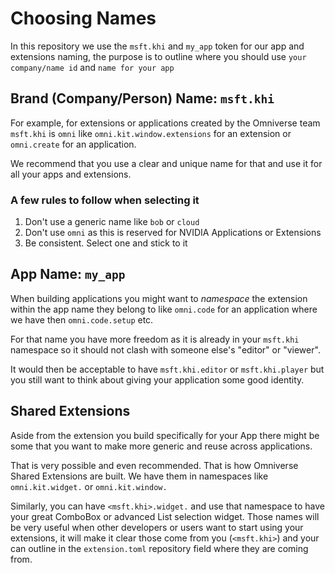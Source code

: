 # Choosing Names

In this repository we use the `msft.khi` and `my_app` token for our app and extensions naming, the purpose is to outline where you should use `your company/name id` and `name for your app`

## Brand (Company/Person) Name: `msft.khi`

For example, for extensions or applications created by the Omniverse team `msft.khi` is `omni` like `omni.kit.window.extensions` for an extension or `omni.create` for an application.

We recommend that you use a clear and unique name for that and use it for all your apps and extensions.

### A few rules to follow when selecting it

1. Don't use a generic name like `bob` or `cloud`
2. Don't use `omni` as this is reserved for NVIDIA Applications or Extensions
3. Be consistent. Select one and stick to it

## App Name: `my_app`

When building applications you might want to *namespace* the extension within the app name they belong to like `omni.code` for an application where we have then `omni.code.setup` etc.

For that name you have more freedom as it is already in your `msft.khi` namespace so it should not clash with someone else's "editor" or "viewer".

It would then be acceptable to have `msft.khi.editor` or `msft.khi.player` but you still want to think about giving your application some good identity.

## Shared Extensions

Aside from the extension you build specifically for your App there might be some that you want to make more generic and reuse across applications.

That is very possible and even recommended. That is how Omniverse Shared Extensions are built. We have them in namespaces like `omni.kit.widget.` or `omni.kit.window.`

Similarly, you can have `<msft.khi>.widget.` and use that namespace to have your great ComboBox or advanced List selection widget. Those names will be very useful when other developers or users want to start using your extensions, it will make it clear those come from you (`<msft.khi>`) and your can outline in the `extension.toml` repository field where they are coming from.
